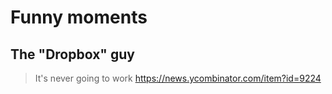 # Funny moments

## The "Dropbox" guy

> It's never going to work
> https://news.ycombinator.com/item?id=9224
